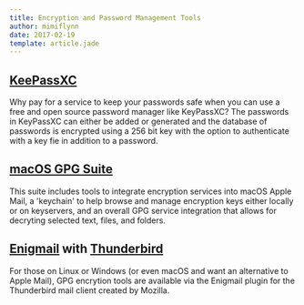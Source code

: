 ```yaml
---
title: Encryption and Password Management Tools
author: mimiflynn
date: 2017-02-19
template: article.jade
---
```


## [KeePassXC](https://keepassxc.org/)

Why pay for a service to keep your passwords safe when you can use a free and open source password manager like KeyPassXC? The passwords in KeyPassXC can either be added or generated and the database of passwords is encrypted using a 256 bit key with the option to authenticate with a key fie in addition to a password.


## [macOS GPG Suite](https://gpgtools.org/)

This suite includes tools to integrate encryption services into macOS Apple Mail, a 'keychain' to help browse and manage encryption keys either locally or on keyservers, and an overall GPG service integration that allows for decryting selected text, files, and folders.

## [Enigmail](https://www.enigmail.net/index.php/en/) with [Thunderbird](https://www.mozilla.org/en-US/thunderbird/)

For those on Linux or Windows (or even macOS and want an alternative to Apple Mail), GPG encrytion tools are available via the Enigmail plugin for the Thunderbird mail client created by Mozilla.




